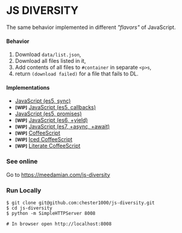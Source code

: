 # JS DIVERSITY

The same behavior implemented in different _"flavors"_ of JavaScript.

#### Behavior

1. Download `data/list.json`,
1. Download all files listed in it,
1. Add contents of all files to `#container` in separate `<p>`<small>s</small>,
1. return `(download failed)` for a file that fails to DL.

#### Implementations

* [JavaScript (es5, sync)][js_sync]
* <small>**[WIP]**</small> [JavaScript (es5, callbacks)][js_cbs]
* [JavaScript (es5, promises)][js_promises]
* <small>**[WIP]**</small> [JavaScript (es6, +yield)][js_es6]
* <small>**[WIP]**</small> [JavaScript (es7, +async, +await)][js_es7]
* <small>**[WIP]**</small> [CoffeeScript][cs]
* <small>**[WIP]**</small> [Iced CoffeeScript][ics]
* <small>**[WIP]**</small> [Literate CoffeeScript][lcs]

### See online

Go to https://meedamian.com/js-diversity

### Run Locally

    $ git clone git@github.com:chester1000/js-diversity.git
    $ cd js-diversity
    $ python -m SimpleHTTPServer 8008

    # In browser open http://localhost:8008

[js_sync]: main.sync.js
[js_cbs]: main.cbs.js
[js_promises]: main.promises.js
[js_es6]: main.es6
[js_es7]: js.es7.js
[cs]: main.coffee
[ics]: main.iced
[lcs]: main.litcoffee
